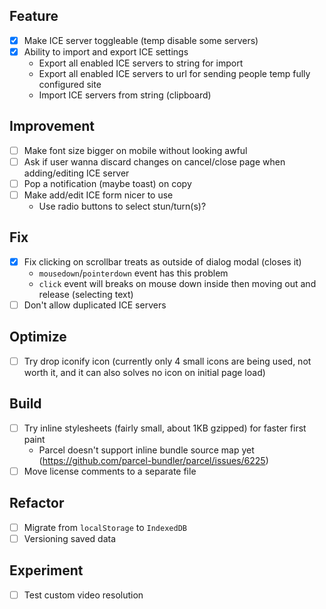 ## Feature

- [x] Make ICE server toggleable (temp disable some servers)
- [x] Ability to import and export ICE settings
    - Export all enabled ICE servers to string for import
    - Export all enabled ICE servers to url for sending people temp fully configured site
    - Import ICE servers from string (clipboard)

## Improvement

- [ ] Make font size bigger on mobile without looking awful
- [ ] Ask if user wanna discard changes on cancel/close page when adding/editing ICE server
- [ ] Pop a notification (maybe toast) on copy
- [ ] Make add/edit ICE form nicer to use
    - Use radio buttons to select stun/turn(s)?

## Fix

- [x] Fix clicking on scrollbar treats as outside of dialog modal (closes it)
    - `mousedown`/`pointerdown` event has this problem
    - `click` event will breaks on mouse down inside then moving out and release (selecting text)
- [ ] Don't allow duplicated ICE servers

## Optimize

- [ ] Try drop iconify icon (currently only 4 small icons are being used, not worth it, and it can also solves no icon on initial page load)

## Build

- [ ] Try inline stylesheets (fairly small, about 1KB gzipped) for faster first paint
    - Parcel doesn't support inline bundle source map yet (https://github.com/parcel-bundler/parcel/issues/6225)
- [ ] Move license comments to a separate file

## Refactor

- [ ] Migrate from `localStorage` to `IndexedDB`
- [ ] Versioning saved data

## Experiment

- [ ] Test custom video resolution
